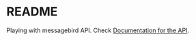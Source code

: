 # README

Playing with messagebird API. Check [Documentation for the API](https://developers.messagebird.com/docs/messaging).